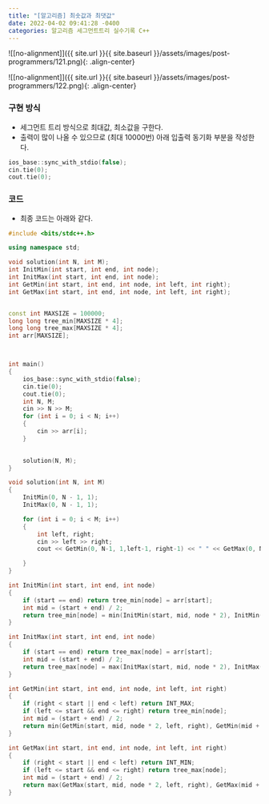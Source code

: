 ```yaml
---
title: "[알고리즘] 최솟값과 최댓값"
date: 2022-04-02 09:41:28 -0400
categories: 알고리즘 세그먼트트리 실수기록 C++
---
```


![[no-alignment]]({{ site.url }}{{ site.baseurl }}/assets/images/post-programmers/121.png){: .align-center}

![[no-alignment]]({{ site.url }}{{ site.baseurl }}/assets/images/post-programmers/122.png){: .align-center}

### 구현 방식

- 세그먼트 트리 방식으로 최대값, 최소값을 구한다.
- 출력이 많이 나올 수 있으므로 (최대 10000번) 아래 입출력 동기화 부분을 작성한다. 

```cpp
ios_base::sync_with_stdio(false);
cin.tie(0);
cout.tie(0);
```

### 코드

- 최종 코드는 아래와 같다.


```cpp
#include <bits/stdc++.h>

using namespace std;

void solution(int N, int M);
int InitMin(int start, int end, int node);
int InitMax(int start, int end, int node);
int GetMin(int start, int end, int node, int left, int right);
int GetMax(int start, int end, int node, int left, int right);


const int MAXSIZE = 100000;
long long tree_min[MAXSIZE * 4];
long long tree_max[MAXSIZE * 4];
int arr[MAXSIZE];



int main()
{
	ios_base::sync_with_stdio(false);
	cin.tie(0);
	cout.tie(0);
	int N, M;
	cin >> N >> M;
	for (int i = 0; i < N; i++)
	{
		cin >> arr[i];
	}

	
	solution(N, M);
}

void solution(int N, int M)
{
	InitMin(0, N - 1, 1);
	InitMax(0, N - 1, 1);

	for (int i = 0; i < M; i++)
	{
		int left, right;
		cin >> left >> right;
		cout << GetMin(0, N-1, 1,left-1, right-1) << " " << GetMax(0, N-1, 1, left-1, right-1) << "\n";

	}
}

int InitMin(int start, int end, int node)
{
	if (start == end) return tree_min[node] = arr[start];
	int mid = (start + end) / 2;
	return tree_min[node] = min(InitMin(start, mid, node * 2), InitMin(mid + 1, end, node * 2 + 1));
}

int InitMax(int start, int end, int node)
{
	if (start == end) return tree_max[node] = arr[start];
	int mid = (start + end) / 2;
	return tree_max[node] = max(InitMax(start, mid, node * 2), InitMax(mid + 1, end, node * 2 + 1));
}

int GetMin(int start, int end, int node, int left, int right)
{
	if (right < start || end < left) return INT_MAX;
	if (left <= start && end <= right) return tree_min[node];
	int mid = (start + end) / 2;
	return min(GetMin(start, mid, node * 2, left, right), GetMin(mid + 1, end, node * 2 + 1, left, right));
}

int GetMax(int start, int end, int node, int left, int right)
{
	if (right < start || end < left) return INT_MIN;
	if (left <= start && end <= right) return tree_max[node];
	int mid = (start + end) / 2;
	return max(GetMax(start, mid, node * 2, left, right), GetMax(mid + 1, end, node * 2 + 1, left, right));
}


```
